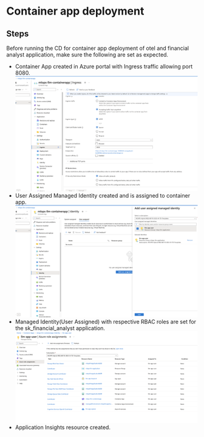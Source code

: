 # Container app deployment

## Steps

Before running the CD for container app deployment of otel and financial analyst application, make sure the following are set as expected.

* Container App created in Azure portal with Ingress traffic allowing port 8080.
![Ingress config](./images/container_app_ingress_config.png)
* User Assigned Managed Identity created and is assigned to container app.
![User Assigned Managed Identity](./images/container_app_add_identity.png)
* Managed Identity(User Assigned) with respective RBAC roles are set for the sk_financial_analyst application.
![Managed identity Rbac Roles](./images/container_app_managed_identity_rbac.png)
* Application Insights resource created.

